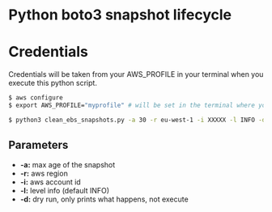 # Python boto3 snapshot lifecycle

# Credentials

Credentials will be taken from your AWS_PROFILE in your terminal when you execute this python script.

```sh
$ aws configure
$ export AWS_PROFILE="myprofile" # will be set in the terminal where you'll execute the python script
```

```sh
$ python3 clean_ebs_snapshots.py -a 30 -r eu-west-1 -i XXXXX -l INFO -d true
```

## Parameters

* **-a:** max age of the snapshot
* **-r:** aws region
* **-i:** aws account id
* **-l:** level info (default INFO)
* **-d:** dry run, only prints what happens, not execute